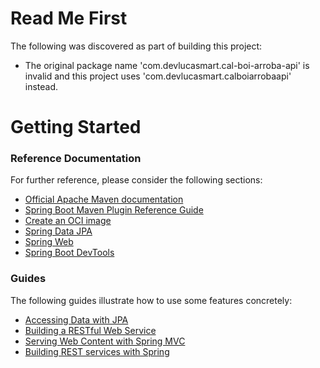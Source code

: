 # Read Me First
The following was discovered as part of building this project:

* The original package name 'com.devlucasmart.cal-boi-arroba-api' is invalid and this project uses 'com.devlucasmart.calboiarrobaapi' instead.

# Getting Started

### Reference Documentation
For further reference, please consider the following sections:

* [Official Apache Maven documentation](https://maven.apache.org/guides/index.html)
* [Spring Boot Maven Plugin Reference Guide](https://docs.spring.io/spring-boot/docs/2.7.17/maven-plugin/reference/html/)
* [Create an OCI image](https://docs.spring.io/spring-boot/docs/2.7.17/maven-plugin/reference/html/#build-image)
* [Spring Data JPA](https://docs.spring.io/spring-boot/docs/2.7.17/reference/htmlsingle/index.html#data.sql.jpa-and-spring-data)
* [Spring Web](https://docs.spring.io/spring-boot/docs/2.7.17/reference/htmlsingle/index.html#web)
* [Spring Boot DevTools](https://docs.spring.io/spring-boot/docs/2.7.17/reference/htmlsingle/index.html#using.devtools)

### Guides
The following guides illustrate how to use some features concretely:

* [Accessing Data with JPA](https://spring.io/guides/gs/accessing-data-jpa/)
* [Building a RESTful Web Service](https://spring.io/guides/gs/rest-service/)
* [Serving Web Content with Spring MVC](https://spring.io/guides/gs/serving-web-content/)
* [Building REST services with Spring](https://spring.io/guides/tutorials/rest/)

